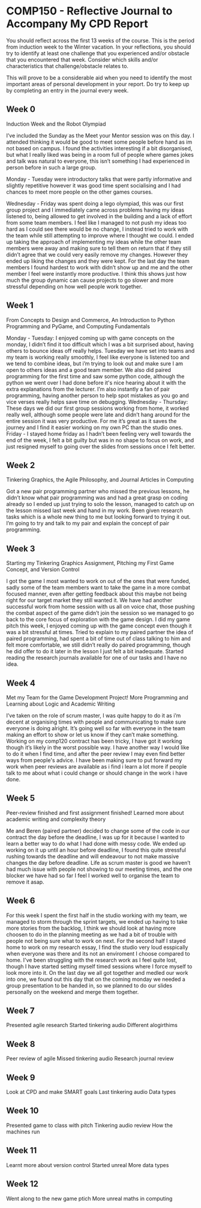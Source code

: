 # COMP150 - Reflective Journal to Accompany My CPD Report

You should reflect across the first 13 weeks of the course. This is the period from induction week to the Winter vacation. In your reflections, you should try to identify at least one challenge that you experienced and/or obstacle that you encountered that week. Consider which skills and/or characteristics that challenge/obstacle relates to. 

This will prove to be a considerable aid when you need to identify the most important areas of personal development in your report. Do try to keep up by completing an entry in the journal every week.

## Week 0

Induction Week and the Robot Olympiad

I’ve included the Sunday as the Meet your Mentor session was on this day. I attended thinking it would be good to meet some people before hand as im not based on campus.
I found the activities interesting if a bit disorganised, but what I really liked was being in a room full of people where games jokes and talk was natural to everyone, this isn’t something I had experienced in person before in such a large group.

Monday - Tuesday were introductory talks that were partly informative and slightly repetitive however it was good time spent socialising and I had chances to meet more people on the other games courses.

Wednesday - Friday was spent doing a lego olympiad, this was our first group project and I immediately came across problems having my ideas listened to, being allowed to get involved in the building and a lack of effort from some team members. I feel like I managed to not push my ideas too hard as I could see there would be no change, I instead tried to work with the team while still attempting to improve where I thought we could. I ended up taking the approach of implementing my ideas while the other team members were away and making sure to tell them on return that if they still didn’t agree that we could very easily remove my changes. However they ended up liking the changes and they were kept. For the last day the team members I found hardest to work with didn’t show up and me and the other member I feel were instantly more productive. I think this shows just how much the group dynamic can cause projects to go slower and more stressful depending on how well people work together.


## Week 1

From Concepts to Design and Commerce, An Introduction to Python Programming and PyGame, and Computing Fundamentals

Monday - Tuesday: I enjoyed coming up with game concepts on the monday, I didn’t find it too difficult which I was a bit surprised about, having others to bounce ideas off really helps.
Tuesday we have set into teams and my team is working really smoothly, I feel like everyone is listened too and we tend to combine ideas, but i’m trying to look out and make sure I am open to others ideas and a good team member. We also did paired programming for the first time and saw some python code, although the python we went over I had done before it's nice hearing about it with the extra explanations from the lecturer. I’m also instantly a fan of pair programming, having another person to help spot mistakes as you go and vice verses really helps save time on debugging.
Wednesday - Thursday: These days we did our first group sessions working from home, it worked really well, although some people were late and didn’t hang around for the entire session it was very productive. For me it’s great as it saves the journey and I find it easier working on my own PC than the studio ones.
Friday - I stayed home friday as I hadn’t been feeling very well towards the end of the week, I felt a bit guilty but was in no shape to focus on work, and just resigned myself to going over the slides from sessions once I felt better.


## Week 2

Tinkering Graphics, the Agile Philosophy, and Journal Articles in Computing

Got a new pair programming partner who missed the previous lessons, he didn’t know what pair programming was and had a great grasp on coding already so I ended up just trying to solo the lesson, managed to catch up on the lesson missed last week and hand in my work. Been given research tasks which is a whole new thing to me but looking forward to trying it out. I’m going to try and talk to my pair and explain the concept of pair programming.

## Week 3

Starting my Tinkering Graphics Assignment, Pitching my First Game Concept, and Version Control

I got the game I most wanted to work on out of the ones that were funded, sadly some of the team members want to take the game in a more combat focused manner, even after getting feedback about this maybe not being right for our target market they still wanted it. We have had another successful work from home session with us all on voice chat, those pushing the combat aspect of the game didn’t join the session so we managed to go back to the core focus of exploration with the game design. I did my game pitch this week, I enjoyed coming up with the game concept even though it was a bit stressful at times. Tried to explain to my paired partner the idea of paired programming, had spent a bit of time out of class talking to him and felt more comfortable, we still didn’t really do paired programming, though he did offer to do it later in the lesson I just felt a bit inadequate. Started reading the research journals available for one of our tasks and I have no idea.

## Week 4

Met my Team for the Game Development Project! More Programming and Learning about Logic and Academic Writing

I’ve taken on the role of scrum master, I was quite happy to do it as i’m decent at organising times with people and communicating to make sure everyone is doing alright. It’s going well so far with everyone in the team making an effort to show or let us know if they can’t make something. Working on my comp120 contract has been tricky, I have got it working though it’s likely in the worst possible way. I have another way I would like to do it when I find time, and after the peer review I may even find better ways from people's advice. I have been making sure to put forward my work when peer reviews are available as i find i learn a lot more if people talk to me about what i could change or should change in the work i have done.

## Week 5

Peer-review finished and first assignment finished! Learned more about academic writing and complexity theory

Me and Beren (paired partner) decided to change some of the code in our contract the day before the deadline, I was up for it because I wanted to learn a better way to do what I had done with messy code. We ended up working on it up until an hour before deadline, I found this quite stressful rushing towards the deadline and will endeavour to not make massive changes the day before deadline. Life as scrum master is good we haven’t had much issue with people not showing to our meeting times, and the one blocker we have had so far I feel I worked well to organise the team to remove it asap. 

## Week 6

For this week I spent the first half in the studio working with my team, we managed to storm through the sprint targets, we ended up having to take more stories from the backlog, I think we should look at having more choosen to do in the planning meeting as we had a bit of trouble with people not being sure what to work on next. For the second half I stayed home to work on my research essay, I find the studio very loud esspically when everyone was there and its not an enviroment I choose compared to home. I've been struggling with the research work as I feel quite lost, though I have started setting myself timed sessions where I force myself to look more into it.
On the last day we all got together and medled our work into one, we found out this day that on the coming monday we needed a group presentation to be handed in, so we planned to do our slides personally on the weekend and merge them together.

## Week 7

Presented agile research
Started tinkering audio
Different alogirthims 

## Week 8

Peer review of agile
Missed tinkering audio
Research journal review

## Week 9

Look at CPD and make SMART goals
Last tinkering audio
Data types

## Week 10

Presented game to class with pitch
Tinkering audio review
How the machines run

## Week 11

Learnt more about version control
Started unreal
More data types

## Week 12

Went along to the new game ptich
More unreal
maths in computing
